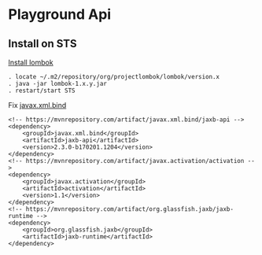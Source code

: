 # Playground Api
## Install on STS
[Install lombok](https://stackoverflow.com/questions/35842751/lombok-not-working-with-sts)
```
. locate ~/.m2/repository/org/projectlombok/lombok/version.x
. java -jar lombok-1.x.y.jar
. restart/start STS
```
Fix [javax.xml.bind](https://github.com/eclipse-ee4j/jaxb-ri/issues/1235)
```
<!-- https://mvnrepository.com/artifact/javax.xml.bind/jaxb-api -->
<dependency>
    <groupId>javax.xml.bind</groupId>
    <artifactId>jaxb-api</artifactId>
    <version>2.3.0-b170201.1204</version>
</dependency>
<!-- https://mvnrepository.com/artifact/javax.activation/activation -->
<dependency>
    <groupId>javax.activation</groupId>
    <artifactId>activation</artifactId>
    <version>1.1</version>
</dependency>
<!-- https://mvnrepository.com/artifact/org.glassfish.jaxb/jaxb-runtime -->
<dependency>
    <groupId>org.glassfish.jaxb</groupId>
    <artifactId>jaxb-runtime</artifactId>
</dependency>
```
